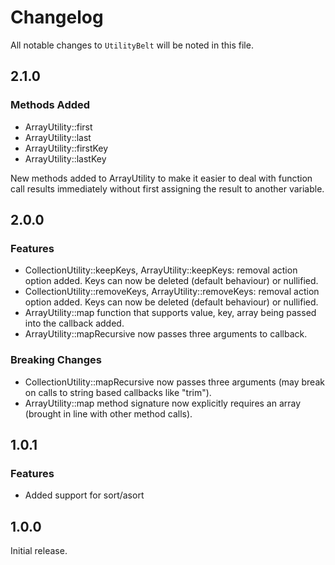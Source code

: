 # Changelog

All notable changes to ```UtilityBelt``` will be noted in this file.

## 2.1.0

### Methods Added
* ArrayUtility::first
* ArrayUtility::last
* ArrayUtility::firstKey
* ArrayUtility::lastKey

New methods added to ArrayUtility to make it easier to deal with function call results immediately without first assigning the result to another variable.

## 2.0.0

### Features
* CollectionUtility::keepKeys, ArrayUtility::keepKeys: removal action option added. Keys can now be deleted (default behaviour) or nullified.
* CollectionUtility::removeKeys, ArrayUtility::removeKeys: removal action option added. Keys can now be deleted (default behaviour) or nullified.
* ArrayUtility::map function that supports value, key, array being passed into the callback added.
* ArrayUtility::mapRecursive now passes three arguments to callback.

### Breaking Changes
* CollectionUtility::mapRecursive now passes three arguments (may break on calls to string based callbacks like "trim").
* ArrayUtility::map method signature now explicitly requires an array (brought in line with other method calls).

## 1.0.1

### Features
* Added support for sort/asort 

## 1.0.0

Initial release.
